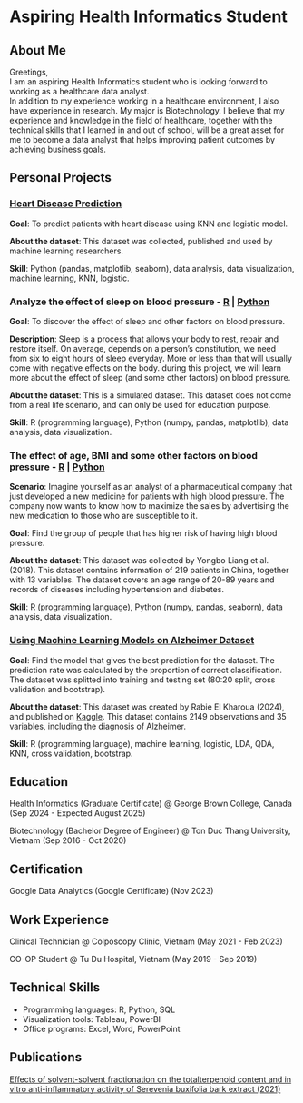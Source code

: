 # Aspiring Health Informatics Student
## About Me
Greetings,  
I am an aspiring Health Informatics student who is looking forward to working as a healthcare data analyst.  
In addition to my experience working in a healthcare environment, I also have experience in research. My major is Biotechnology.
I believe that my experience and knowledge in the field of healthcare, together with the technical skills that I learned in and out of school, will be a great asset for me to become a data analyst that helps improving patient outcomes by achieving business goals.

## Personal Projects
### [Heart Disease Prediction](portfolio/jupyter-notebook/heart_disease/heart_disease.md)
**Goal**: To predict patients with heart disease using KNN and logistic model.

**About the dataset**: This dataset was collected, published and used by machine learning researchers.

**Skill**: Python (pandas, matplotlib, seaborn), data analysis, data visualization, machine learning, KNN, logistic.

### Analyze the effect of sleep on blood pressure - [R](http://rpubs.com/dcdanh98/1277151) | [Python](portfolio/jupyter-notebook/md-kaggle-sleep_health/kaggle-sleep_health.md)
**Goal**: To discover the effect of sleep and other factors on blood pressure. 

**Description**: Sleep is a process that allows your body to rest, repair and restore itself. On average, depends on a person’s constitution, we need from six to eight hours of sleep everyday. More or less than that will usually come with negative effects on the body. during this project, we will learn more about the effect of sleep (and some other factors) on blood pressure.

**About the dataset**: This is a simulated dataset. This dataset does not come from a real life scenario, and can only be used for education purpose.

**Skill**: R (programming language), Python (numpy, pandas, matplotlib), data analysis, data visualization.

### The effect of age, BMI and some other factors on blood pressure - [R](https://rpubs.com/dcdanh98/1279332) | [Python](portfolio/jupyter-notebook/md_cn_blood-pressure/cn_blood-pressure.md)
**Scenario**: Imagine yourself as an analyst of a pharmaceutical company that just developed a new medicine for patients with high blood pressure. The company now wants to know how to maximize the sales by advertising the new medication to those who are susceptible to it.

**Goal**: Find the group of people that has higher risk of having high blood pressure.

**About the dataset**: This dataset was collected by Yongbo Liang et al. (2018). This dataset contains information of 219 patients in China, together with 13 variables. The dataset covers an age range of 20-89 years and records of diseases including hypertension and diabetes. 

**Skill**: R (programming language), Python (numpy, pandas, seaborn), data analysis, data visualization.

### [Using Machine Learning Models on Alzheimer Dataset](https://rpubs.com/dcdanh98/1284185)
**Goal**: Find the model that gives the best prediction for the dataset. The prediction rate was calculated by the proportion of correct classification. The dataset was splitted into training and testing set (80:20 split, cross validation and bootstrap).

**About the dataset**: This dataset was created by Rabie El Kharoua (2024), and published on [Kaggle](https://www.kaggle.com/dsv/8668279). This dataset contains 2149 observations and 35 variables, including the diagnosis of Alzheimer.

**Skill**: R (programming language), machine learning, logistic, LDA, QDA, KNN, cross validation, bootstrap.

## Education
Health Informatics (Graduate Certificate) @ George Brown College, Canada (Sep 2024 - Expected August 2025)

Biotechnology (Bachelor Degree of Engineer) @ Ton Duc Thang University, Vietnam (Sep 2016 - Oct 2020)

## Certification
Google Data Analytics (Google Certificate) (Nov 2023)

## Work Experience
Clinical Technician @ Colposcopy Clinic, Vietnam (May 2021 - Feb 2023)  

CO-OP Student @ Tu Du Hospital, Vietnam (May 2019 - Sep 2019)

## Technical Skills
- Programming languages: R, Python, SQL
- Visualization tools: Tableau, PowerBI
- Office programs: Excel, Word, PowerPoint

## Publications 
[Effects of solvent-solvent fractionation on the totalterpenoid content and in vitro anti-inflammatory activity of Serevenia buxifolia bark extract (2021)](https://pubmed.ncbi.nlm.nih.gov/33747483/)
